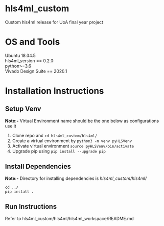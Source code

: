 # hls4ml_custom
Custom hls4ml release for UoA final year project

# OS and Tools
Ubuntu 18.04.5  
hls4ml_version == 0.2.0  
python>=3.6  
Vivado Design Suite == 2020.1  

# Installation Instructions
## Setup Venv
**Note:-** Virtual Environment name should be the one below as configurations use it
1) Clone repo and `cd hls4ml_custom/hls4ml/`
2) Create a virtual environment by `python3 -m venv pyHLSVenv`
3) Activate virtual environment `source pyHLSVenv/bin/activate`
4) Upgrade pip using `pip install --upgrade pip`

## Install Dependencies
**Note:-** Directory for installing dependencies is *hls4ml_custom/hls4ml/*
 ```
 cd ../
 pip install .
 ```
## Run Instructions
Refer to hls4ml_custom/hls4ml/hls4ml_workspace/README.md
